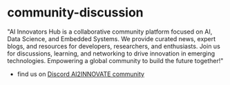 # community-discussion

"AI Innovators Hub is a collaborative community platform focused on AI, Data Science, and Embedded Systems. We provide curated news, expert blogs, and resources for developers, researchers, and enthusiasts. Join us for discussions, learning, and networking to drive innovation in emerging technologies. Empowering a global community to build the future together!"

- find us on [Discord AI2INNOVATE community](https://discord.gg/3NpZryJUDN)
